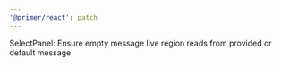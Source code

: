 ```yaml
---
'@primer/react': patch
---
```


SelectPanel: Ensure empty message live region reads from provided or default message
